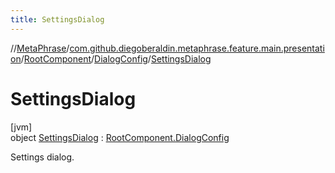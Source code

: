 ```yaml
---
title: SettingsDialog
---
```

//[MetaPhrase](../../../../../index.html)/[com.github.diegoberaldin.metaphrase.feature.main.presentation](../../../index.html)/[RootComponent](../../index.html)/[DialogConfig](../index.html)/[SettingsDialog](index.html)



# SettingsDialog



[jvm]\
object [SettingsDialog](index.html) : [RootComponent.DialogConfig](../index.html)

Settings dialog.


